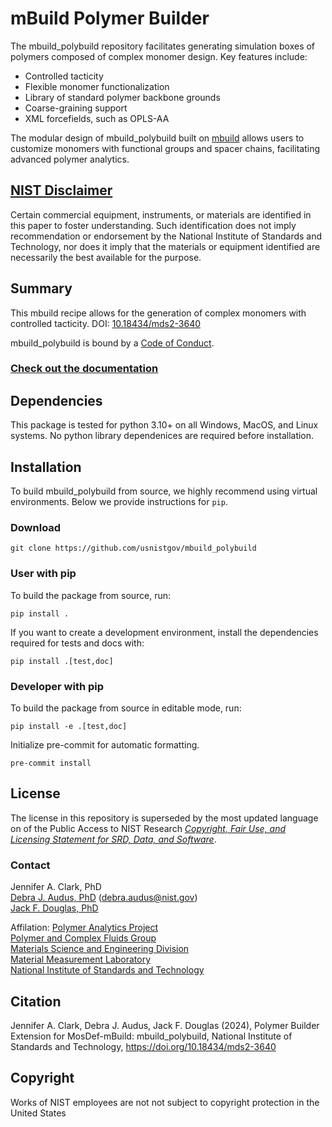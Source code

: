 mBuild Polymer Builder
==============================

The mbuild_polybuild repository facilitates generating simulation boxes of polymers composed of complex monomer design. Key features include:

- Controlled tacticity
- Flexible monomer functionalization
- Library of standard polymer backbone grounds
- Coarse-graining support 
- XML forcefields, such as OPLS-AA

The modular design of mbuild_polybuild built on [mbuild](https://mbuild.mosdef.org/en/stable/) allows users to customize monomers with functional groups and spacer chains, facilitating advanced polymer analytics.

## [NIST Disclaimer][nist-disclaimer]

Certain commercial equipment, instruments, or materials are identified in this paper to foster understanding. Such identification does not imply recommendation or endorsement by the National Institute of Standards and Technology, nor does it imply that the materials or equipment identified are necessarily the best available for the purpose.

## Summary

This mbuild recipe allows for the generation of complex monomers with controlled tacticity. DOI: [10.18434/mds2-3640](https://doi.org/10.18434/mds2-3640)

mbuild_polybuild is bound by a [Code of Conduct](https://github.com/usnistgov/mbuild_polybuild/blob/main/CODE_OF_CONDUCT.md).

### [Check out the documentation][docs4nist]

## Dependencies

This package is tested for python 3.10+ on all Windows, MacOS, and Linux systems.
No python library dependenices are required before installation.

## Installation

To build mbuild_polybuild from source, we highly recommend using virtual environments.
Below we provide instructions for `pip`.

### Download

``git clone https://github.com/usnistgov/mbuild_polybuild``

### User with pip

To build the package from source, run:

```
pip install .
```

If you want to create a development environment, install
the dependencies required for tests and docs with:

```
pip install .[test,doc]
```

### Developer with pip

To build the package from source in editable mode, run:

```
pip install -e .[test,doc]
```

Initialize pre-commit for automatic formatting.

```
pre-commit install
```

## License

The license in this repository is superseded by the most updated language
on of the Public Access to NIST Research [*Copyright, Fair Use, and Licensing
Statement for SRD, Data, and Software*][nist-open].

### Contact

Jennifer A. Clark, PhD\
[Debra J. Audus, PhD][daudus] (debra.audus@nist.gov)\
[Jack F. Douglas, PhD][jdouglas]

Affilation:
[Polymer Analytics Project][polyanal]\
[Polymer and Complex Fluids Group][group1]\
[Materials Science and Engineering Division][msed]\
[Material Measurement Laboratory][mml]\
[National Institute of Standards and Technology][nist]

## Citation

Jennifer A. Clark, Debra J. Audus, Jack F. Douglas (2024), Polymer Builder Extension for MosDef-mBuild: mbuild_polybuild, National Institute of Standards and Technology, https://doi.org/10.18434/mds2-3640

## Copyright

Works of NIST employees are not not subject to copyright protection in the United States

<!-- References -->

[nist-disclaimer]: https://www.nist.gov/open/license
[nist-open]: https://www.nist.gov/open/license#software
[docs4nist]: https://pages.nist.gov/mbuild_polybuild/en/main/index.html
[daudus]: https://www.nist.gov/people/debra-audus
[jdouglas]: https://www.nist.gov/people/jack-f-douglas
[polyanal]: https://www.nist.gov/programs-projects/polymer-analytics
[group1]: https://www.nist.gov/mml/materials-science-and-engineering-division/polymers-and-complex-fluids-group
[msed]: https://www.nist.gov/mml/materials-science-and-engineering-division
[mml]: https://www.nist.gov/mml
[nist]: https://www.nist.gov
